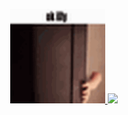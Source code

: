 
<p align="center">
<a href='https://www.danilo.del-busso.com'>
  <img width="30%" src='https://github.com/sendiriaann/sendiriaann/blob/1e77135933a8637554a1b3f7525fed53ea8f6140/rBRiTsyc.gif'/>
  <img width="70%" src='https://github-readme-stats.vercel.app/api?username=danilo-delbusso&show_icons=true'/>
</a>
</p>
